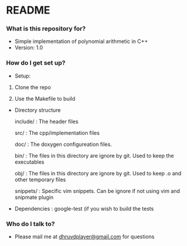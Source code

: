 # README #


### What is this repository for? ###

* Simple implementation of polynomial arithmetic in C++
* Version: 1.0

### How do I get set up? ###

* Setup: 

1. Clone the repo

2. Use the Makefile to build

* Directory structure

	include/	: The header files
	
	src/ 		: The cpp/implementation files
	
	doc/		: The doxygen configureation files.
	
	bin/		: The files in this directory are ignore by git. Used to keep the executables
	
	obj/		: The files in this directory are ignore by git. Used to keep .o and other temporary files
	
	snippets/	: Specific vim snippets. Can be ignore if not using vim and snipmate plugin
	
* Dependencies : google-test (if you wish to build the tests

### Who do I talk to? ###

* Please mail me at dhruvdplayer@gmail.com for questions